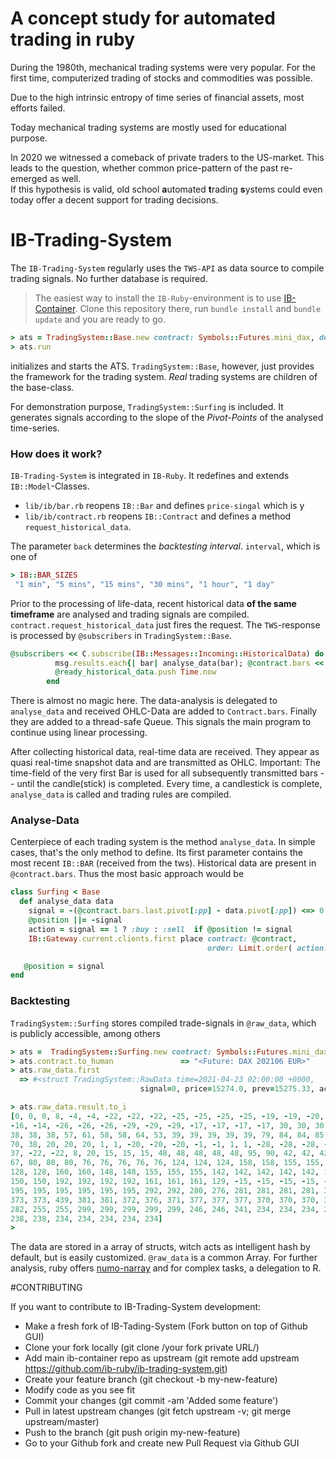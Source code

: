# A concept study for automated trading in ruby

During the 1980th, mechanical trading systems were very popular.
For the first time, computerized trading of stocks and commodities was possible. 

Due to the high intrinsic entropy of time series of financial assets, most efforts failed.

Today mechanical trading systems are mostly used for educational purpose. 


In 2020 we witnessed a comeback of private traders to the US-market. This leads to the question,
whether common price-pattern of the past re-emerged as well.  
If this hypothesis is valid, old school **a**utomated **t**rading **s**ystems could even today
offer a decent support for trading decisions.


# IB-Trading-System

The `IB-Trading-System` regularly uses the `TWS-API` as data source to compile trading signals. 
No further database is required. 

>The easiest way to install the `IB-Ruby`-environment is to use [IB-Container](https:/github.com/ib-ruby/ib-container). Clone this repository there, run `bundle install` and  `bundle update` and you are ready to go.


```ruby
> ats = TradingSystem::Base.new contract: Symbols::Futures.mini_dax, default_size: 1
> ats.run
```

initializes and starts the ATS. `TradingSystem::Base`, however,  just provides the framework
for the trading system. _Real_ trading systems are children of the base-class.

For demonstration purpose, `TradingSystem::Surfing` is included. It generates signals according
to the slope of the _Pivot-Points_ of the analysed time-series. 

### How does it work?
`IB-Trading-System` is integrated in `IB-Ruby`. It redefines and extends `IB::Model`-Classes.

* `lib/ib/bar.rb` reopens `IB::Bar` and defines  `price-singal`  which is y
* `lib/ib/contract.rb`  reopens `IB::Contract` and defines a method `request_historical_data`. 

The parameter `back` determines the _backtesting interval_. `interval`, which is one of 
```ruby
> IB::BAR_SIZES
 "1 min", "5 mins", "15 mins", "30 mins", "1 hour", "1 day"

```

Prior to the processing of life-data, recent historical data **of the same timeframe** 
are analysed and trading signals are compiled. 
`contract.request_historical_data`  just fires the request. The `TWS`-response is processed by `@subscribers`
in `TradingSystem::Base`. 

```ruby
@subscribers << C.subscribe(IB::Messages::Incoming::HistoricalData) do |msg|
          msg.results.each{| bar| analyse_data(bar); @contract.bars << bar  }
          @ready_historical_data.push Time.now
        end
```
There is almost no magic here. The data-analysis is delegated to `analyse_data` and received OHLC-Data
are added to `Contract.bars`.  Finally they are added to a thread-safe Queue. This signals
the main program to continue using linear processing. 

After collecting historical data, real-time data are received. They appear as quasi real-time
snapshot data and are transmitted as OHLC. Important: The time-field of the very first Bar is
used for all subsequently transmitted bars -- until the candle(stick) is completed. 
Every time, a candlestick is complete, `analyse_data` is called and trading rules are compiled.

### Analyse-Data

Centerpiece of each trading system is the method `analyse_data`. In simple cases, that's the
only method to define.
Its first parameter contains the most recent `IB::BAR` (received from the tws). Historical data
are present in `@contract.bars`.  Thus the most basic approach would be

```ruby
class Surfing < Base
  def analyse_data data
    signal = -(@contract.bars.last.pivot[:pp] - data.pivot[:pp]) <=> 0 
    @position ||= -signal
    action = signal == 1 ? :buy : :sell  if @position != signal
    IB::Gateway.current.clients.first place contract: @contract, 
                                            order: Limit.order( action: action, size: @default_size, price: data.close ) 

   @position = signal
end

```
### Backtesting

`TradingSystem::Surfing` stores compiled trade-signals in `@raw_data`, which is publicly accessible, among others 
```ruby
> ats =  TradingSystem::Surfing.new contract: Symbols::Futures.mini_dax
> ats.contract.to_human               => "<Future: DAX 202106 EUR>" 
> ats.raw_data.first
  => #<struct TradingSystem::RawData time=2021-04-23 02:00:00 +0000, 
                             signal=0, price=15274.0, prev=15275.33, actual=15275.33, result=0>

> ats.raw_data.result.to_i
[0, 0, 0, 8, -4, -4, -22, -22, -22, -25, -25, -25, -25, -19, -19, -20, -20,
-16, -14, -26, -26, -26, -29, -29, -29, -17, -17, -17, -17, 30, 30, 30, 37, 38,
38, 38, 38, 57, 61, 58, 58, 64, 53, 39, 39, 39, 39, 39, 79, 84, 84, 85, 70, 70,
70, 38, 20, 20, 20, 1, 1, -20, -20, -20, -1, -1, 1, 1, -28, -28, -28, -28, -28,
37, -22, -22, 8, 20, 15, 15, 15, 48, 48, 48, 48, 48, 95, 90, 42, 42, 42, 67,
67, 80, 80, 80, 76, 76, 76, 76, 76, 124, 124, 124, 158, 158, 155, 155, 140,
128, 128, 160, 160, 148, 148, 155, 155, 155, 142, 142, 142, 142, 142, 150, 150,
150, 150, 192, 192, 192, 192, 161, 161, 161, 129, -15, -15, -15, -15, -15, 195,
195, 195, 195, 195, 195, 195, 292, 292, 280, 276, 281, 281, 281, 281, 379, 373,
373, 373, 439, 381, 381, 372, 376, 371, 377, 377, 377, 370, 370, 370, 342, 333,
282, 255, 255, 299, 299, 299, 299, 299, 246, 246, 241, 234, 234, 234, 280, 257,
238, 238, 234, 234, 234, 234, 234] 
> 
```
The data are stored in a array of structs, witch acts as intelligent hash by default, but is easily 
customized. `@raw_data` is a common Array. For further analysis, ruby offers [numo-narray](https://github.com/ruby-numo/numo-narray) and for complex tasks, a delegation to R. 


#CONTRIBUTING

If you want to contribute to IB-Trading-System development:

 * Make a fresh fork of IB-Tading-System (Fork button on top of Github GUI)
 * Clone your fork locally (git clone /your fork private URL/)
 * Add main ib-container repo as upstream (git remote add upstream https://github.com/ib-ruby/ib-trading-system.git)
 * Create your feature branch (git checkout -b my-new-feature)
 * Modify code as you see fit
 * Commit your changes (git commit -am 'Added some feature')
 * Pull in latest upstream changes (git fetch upstream -v; git merge upstream/master)
 * Push to the branch (git push origin my-new-feature)
 * Go to your Github fork and create new Pull Request via Github GUI





